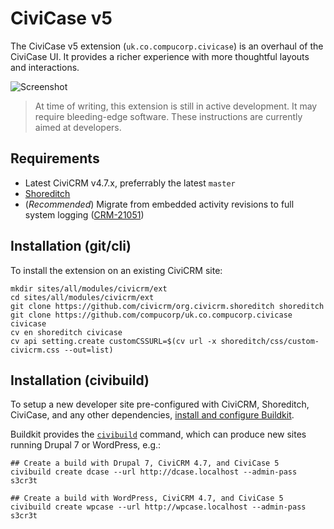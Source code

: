 # CiviCase v5

The CiviCase v5 extension (`uk.co.compucorp.civicase`) is an overhaul of the
CiviCase UI.  It provides a richer experience with more thoughtful layouts
and interactions.

![Screenshot](/img/screenshot.png)

> At time of writing, this extension is still in active development.  It may
> require bleeding-edge software.  These instructions are currently aimed at
> developers.

## Requirements

 * Latest CiviCRM v4.7.x, preferrably the latest `master`
 * [Shoreditch](https://github.com/civicrm/org.civicrm.shoreditch) 
 * (*Recommended*) Migrate from embedded activity revisions to full system logging
   ([CRM-21051](https://issues.civicrm.org/jira/browse/CRM-21051))

## Installation (git/cli)

To install the extension on an existing CiviCRM site:

```
mkdir sites/all/modules/civicrm/ext
cd sites/all/modules/civicrm/ext
git clone https://github.com/civicrm/org.civicrm.shoreditch shoreditch
git clone https://github.com/compucorp/uk.co.compucorp.civicase civicase
cv en shoreditch civicase
cv api setting.create customCSSURL=$(cv url -x shoreditch/css/custom-civicrm.css --out=list)
```

## Installation (civibuild)

To setup a new developer site pre-configured with CiviCRM, Shoreditch, CiviCase, and
any other dependencies, [install and configure Buildkit](https://docs.civicrm.org/dev/en/latest/tools/buildkit/).

Buildkit provides the [`civibuild`](https://docs.civicrm.org/dev/en/latest/tools/civibuild/)
command, which can produce new sites running Drupal 7 or WordPress, e.g.:

```
## Create a build with Drupal 7, CiviCRM 4.7, and CiviCase 5
civibuild create dcase --url http://dcase.localhost --admin-pass s3cr3t

## Create a build with WordPress, CiviCRM 4.7, and CiviCase 5
civibuild create wpcase --url http://wpcase.localhost --admin-pass s3cr3t
```

